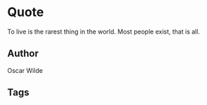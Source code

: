 # Quote

To live is the rarest thing in the world. Most people exist, that is all.

## Author

Oscar Wilde

## Tags


